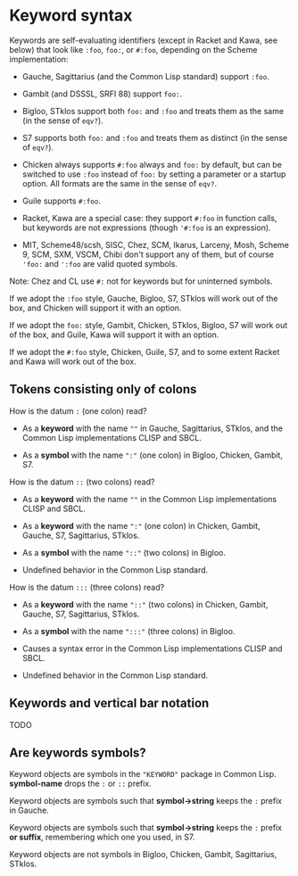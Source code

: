 # Keyword syntax

Keywords are self-evaluating identifiers (except in Racket and Kawa, see below)
that look like `:foo`, `foo:`, or `#:foo`, depending on the Scheme implementation:

*  Gauche, Sagittarius (and the Common Lisp standard) support `:foo`.

*  Gambit (and DSSSL, SRFI 88) support `foo:`.

*  Bigloo, STklos support both `foo:` and `:foo` and treats them as the same (in the sense of `eqv?`).

*  S7 supports both `foo:` and `:foo` and treats them as distinct (in the sense of `eqv?`).

*  Chicken always supports `#:foo` always and `foo:` by default, but can be
   switched to use `:foo` instead of `foo:`
   by setting a parameter or a startup option.
   All formats are the same in the sense of `eqv?`.

*  Guile supports `#:foo`.

*  Racket, Kawa are a special case: they support `#:foo` in function calls,
   but keywords are not expressions (though `'#:foo` is an expression).

*  MIT, Scheme48/scsh, SISC, Chez, SCM, Ikarus, Larceny, Mosh, Scheme 9, SCM, SXM, VSCM, Chibi
   don't support any of them, but of course `'foo:` and `':foo` are valid quoted symbols.

Note: Chez and CL use `#:` not for keywords but for uninterned symbols.

If we adopt the `:foo` style, Gauche, Bigloo, S7, STklos will work out of the box,
and Chicken will support it with an option.

If we adopt the `foo:` style, Gambit, Chicken, STklos, Bigloo, S7 will work out of the box,
and Guile, Kawa will support it with an option.

If we adopt the `#:foo` style, Chicken, Guile, S7, and to some extent Racket and Kawa
will work out of the box.

## Tokens consisting only of colons

How is the datum `:` (one colon) read?

* As a **keyword** with the name `""` in Gauche, Sagittarius, STklos,
  and the Common Lisp implementations CLISP and SBCL.

* As a **symbol** with the name `":"` (one colon) in Bigloo,
  Chicken, Gambit, S7.

How is the datum `::` (two colons) read?

* As a **keyword** with the name `""` in the Common Lisp
  implementations CLISP and SBCL.

* As a **keyword** with the name `":"` (one colon) in Chicken, Gambit,
  Gauche, S7, Sagittarius, STklos.

* As a **symbol** with the name `"::"` (two colons) in Bigloo.

* Undefined behavior in the Common Lisp standard.

How is the datum `:::` (three colons) read?

* As a **keyword** with the name `"::"` (two colons) in Chicken,
  Gambit, Gauche, S7, Sagittarius, STklos.

* As a **symbol** with the name `":::"` (three colons) in Bigloo.

* Causes a syntax error in the Common Lisp implementations CLISP and
  SBCL.

* Undefined behavior in the Common Lisp standard.

## Keywords and vertical bar notation

TODO

## Are keywords symbols?

Keyword objects are symbols in the `"KEYWORD"` package in Common Lisp.
**symbol-name** drops the `:` or `::` prefix.

Keyword objects are symbols such that **symbol->string** keeps the `:`
prefix in Gauche.

Keyword objects are symbols such that **symbol->string** keeps the `:`
prefix **or suffix**, remembering which one you used, in S7.

Keyword objects are not symbols in Bigloo, Chicken, Gambit,
Sagittarius, STklos.
